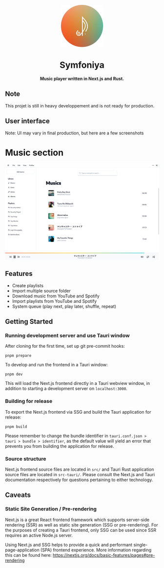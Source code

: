 <p align="center">
    <img src=public/symfoniya_logo.png width=138/>
</p>
<h1 align="center">Symfoniya</h1>
<p align="center"><strong>Music player written in Next.js and Rust.</strong></p>

## Note
This projet is still in heavy developpement and is not ready for production.

## User interface
Note: UI may vary in final production, but here are a few screenshots
# Music section
![Music section](public/music_section.png)

## Features
- Create playlists
- Import multiple source folder
- Download music from YouTube and Spotify
- Import playlists from YouTube and Spotify
- System queue (play next, play later, shuffle, repeat)

## Getting Started

### Running development server and use Tauri window

After cloning for the first time, set up git pre-commit hooks:

```shell
pnpm prepare
```

To develop and run the frontend in a Tauri window:

```shell
pnpm dev
```

This will load the Next.js frontend directly in a Tauri webview window, in addition to
starting a development server on `localhost:3000`.

### Building for release

To export the Next.js frontend via SSG and build the Tauri application for release:

```shell
pnpm build
```

Please remember to change the bundle identifier in
`tauri.conf.json > tauri > bundle > identifier`, as the default value will yield an
error that prevents you from building the application for release.

### Source structure

Next.js frontend source files are located in `src/` and Tauri Rust application source
files are located in `src-tauri/`. Please consult the Next.js and Tauri documentation
respectively for questions pertaining to either technology.

## Caveats

### Static Site Generation / Pre-rendering

Next.js is a great React frontend framework which supports server-side rendering (SSR)
as well as static site generation (SSG or pre-rendering). For the purposes of creating a
Tauri frontend, only SSG can be used since SSR requires an active Node.js server.

Using Next.js and SSG helps to provide a quick and performant single-page-application
(SPA) frontend experience. More information regarding this can be found here:
https://nextjs.org/docs/basic-features/pages#pre-rendering


